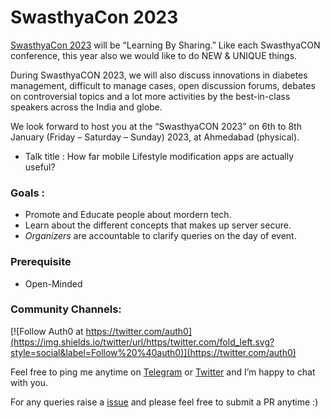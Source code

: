 # SwasthyaCon 2023

[SwasthyaCon 2023](https://swasthyacon.org/) will be “Learning By Sharing.” Like each SwasthyaCON conference, this year also we would like to do NEW & UNIQUE things.

During SwasthyaCON 2023, we will also discuss innovations in diabetes management, difficult to manage cases, open discussion forums, debates on controversial topics and a lot more activities by the best-in-class speakers across the India and globe.

We look forward to host you at the “SwasthyaCON 2023” on 6th to 8th January (Friday – Saturday – Sunday) 2023, at Ahmedabad (physical).

* Talk title : How far mobile Lifestyle modification apps are actually useful?

### Goals : 

* Promote and Educate people about mordern tech. 
* Learn about the different concepts that makes up server secure.  
* *Organizers* are accountable to clarify queries on the day of event. 

### Prerequisite 

* Open-Minded 


### Community Channels: 
[![Follow Auth0 at https://twitter.com/auth0](https://img.shields.io/twitter/url/https/twitter.com/fold_left.svg?style=social&label=Follow%20%40auth0)](https://twitter.com/auth0)

Feel free to ping me anytime on [Telegram](http://telegram.me/nomadicmehul) or [Twitter](http://twitter.com/rowdymehul) and I’m happy to chat with you.

For any queries raise a [issue](hhttps://github.com/nomadicmehul/SwasthyaCon-2023/issues) and please feel free to submit a PR anytime :)
